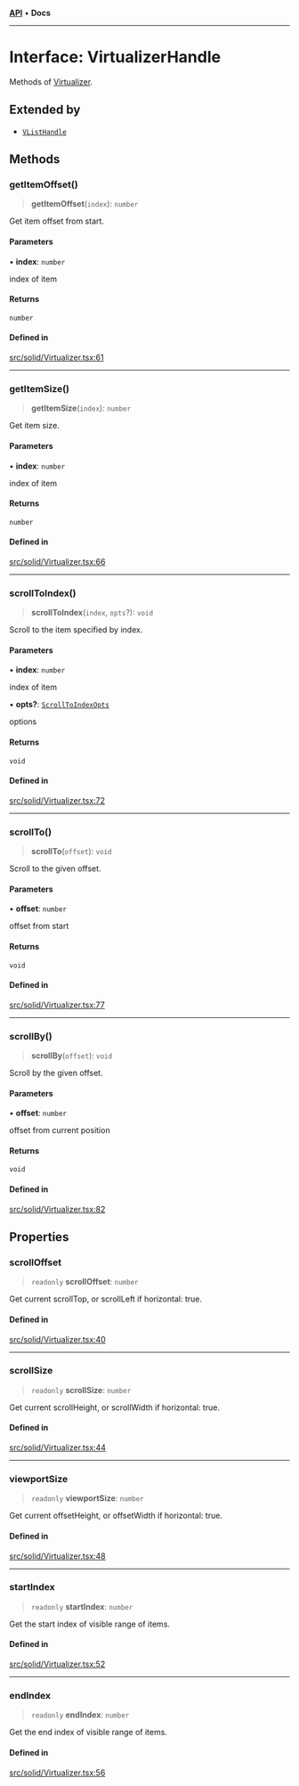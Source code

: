 [**API**](../../API.md) • **Docs**

***

# Interface: VirtualizerHandle

Methods of [Virtualizer](../functions/Virtualizer.md).

## Extended by

- [`VListHandle`](VListHandle.md)

## Methods

### getItemOffset()

> **getItemOffset**(`index`): `number`

Get item offset from start.

#### Parameters

• **index**: `number`

index of item

#### Returns

`number`

#### Defined in

[src/solid/Virtualizer.tsx:61](https://github.com/inokawa/virtua/blob/98aa56b9fcaf2174be1b18d019adf2076098e81d/src/solid/Virtualizer.tsx#L61)

***

### getItemSize()

> **getItemSize**(`index`): `number`

Get item size.

#### Parameters

• **index**: `number`

index of item

#### Returns

`number`

#### Defined in

[src/solid/Virtualizer.tsx:66](https://github.com/inokawa/virtua/blob/98aa56b9fcaf2174be1b18d019adf2076098e81d/src/solid/Virtualizer.tsx#L66)

***

### scrollToIndex()

> **scrollToIndex**(`index`, `opts`?): `void`

Scroll to the item specified by index.

#### Parameters

• **index**: `number`

index of item

• **opts?**: [`ScrollToIndexOpts`](../../react/interfaces/ScrollToIndexOpts.md)

options

#### Returns

`void`

#### Defined in

[src/solid/Virtualizer.tsx:72](https://github.com/inokawa/virtua/blob/98aa56b9fcaf2174be1b18d019adf2076098e81d/src/solid/Virtualizer.tsx#L72)

***

### scrollTo()

> **scrollTo**(`offset`): `void`

Scroll to the given offset.

#### Parameters

• **offset**: `number`

offset from start

#### Returns

`void`

#### Defined in

[src/solid/Virtualizer.tsx:77](https://github.com/inokawa/virtua/blob/98aa56b9fcaf2174be1b18d019adf2076098e81d/src/solid/Virtualizer.tsx#L77)

***

### scrollBy()

> **scrollBy**(`offset`): `void`

Scroll by the given offset.

#### Parameters

• **offset**: `number`

offset from current position

#### Returns

`void`

#### Defined in

[src/solid/Virtualizer.tsx:82](https://github.com/inokawa/virtua/blob/98aa56b9fcaf2174be1b18d019adf2076098e81d/src/solid/Virtualizer.tsx#L82)

## Properties

### scrollOffset

> `readonly` **scrollOffset**: `number`

Get current scrollTop, or scrollLeft if horizontal: true.

#### Defined in

[src/solid/Virtualizer.tsx:40](https://github.com/inokawa/virtua/blob/98aa56b9fcaf2174be1b18d019adf2076098e81d/src/solid/Virtualizer.tsx#L40)

***

### scrollSize

> `readonly` **scrollSize**: `number`

Get current scrollHeight, or scrollWidth if horizontal: true.

#### Defined in

[src/solid/Virtualizer.tsx:44](https://github.com/inokawa/virtua/blob/98aa56b9fcaf2174be1b18d019adf2076098e81d/src/solid/Virtualizer.tsx#L44)

***

### viewportSize

> `readonly` **viewportSize**: `number`

Get current offsetHeight, or offsetWidth if horizontal: true.

#### Defined in

[src/solid/Virtualizer.tsx:48](https://github.com/inokawa/virtua/blob/98aa56b9fcaf2174be1b18d019adf2076098e81d/src/solid/Virtualizer.tsx#L48)

***

### startIndex

> `readonly` **startIndex**: `number`

Get the start index of visible range of items.

#### Defined in

[src/solid/Virtualizer.tsx:52](https://github.com/inokawa/virtua/blob/98aa56b9fcaf2174be1b18d019adf2076098e81d/src/solid/Virtualizer.tsx#L52)

***

### endIndex

> `readonly` **endIndex**: `number`

Get the end index of visible range of items.

#### Defined in

[src/solid/Virtualizer.tsx:56](https://github.com/inokawa/virtua/blob/98aa56b9fcaf2174be1b18d019adf2076098e81d/src/solid/Virtualizer.tsx#L56)

